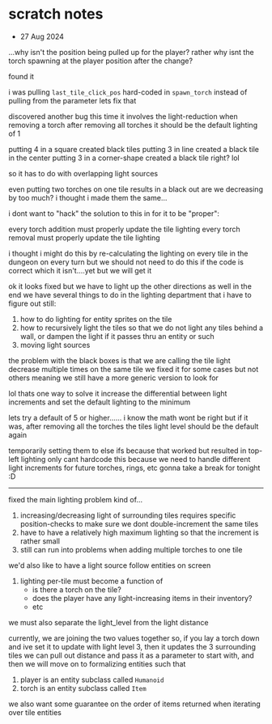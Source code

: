 # scratch notes

- 27 Aug 2024 

...why isn't the position being pulled up for the player?
rather
why isnt the torch spawning at the player position after the change?



found it

i was pulling `last_tile_click_pos` hard-coded in `spawn_torch` instead of pulling from the parameter
lets fix that


discovered another bug
this time it involves the light-reduction when removing a torch
after removing all torches it should be the default lighting of 1

putting 4 in a square created black tiles
putting 3 in line created a black tile in the center
putting 3 in a corner-shape created a black tile right? lol

so it has to do with overlapping light sources

even putting two torches on one tile results in a black out
are we decreasing by too much?
i thought i made them the same...

i dont want to "hack" the solution to this in
for it to be "proper":

every torch addition must properly update the tile lighting
every torch removal must properly update the tile lighting

i thought i might do this by re-calculating the lighting on every tile in the dungeon on every turn
but we should not need to do this if the code is correct
which it isn't....yet
but we will get it

ok
it looks fixed but we have to light up the other directions as well
in the end we have several things to do in the lighting department that i have to figure out still:


1. how to do lighting for entity sprites on the tile
2. how to recursively light the tiles so that we do not light any tiles behind a wall, or dampen the light if it passes thru an entity or such
3. moving light sources

the problem with the black boxes is that we are calling the tile light decrease multiple times on the same tile
we fixed it for some cases but not others
meaning
we still have a more generic version to look for

lol thats one way to solve it
increase the differential between light increments
and set the default lighting to the minimum

lets try a default of 5 or higher......
i know the math wont be right but if it was, after removing all the torches the tiles light level should be the default again

temporarily setting them to else ifs because that worked but resulted in top-left lighting only
cant hardcode this because we need to handle different light increments for future torches, rings, etc
gonna take a break for tonight :D

----------

fixed the main lighting problem kind of...

1. increasing/decreasing light of surrounding tiles requires specific position-checks to make sure we dont double-increment the same tiles
2. have to have a relatively high maximum lighting so that the increment is rather small
3. still can run into problems when adding multiple torches to one tile

we'd also like to have a light source follow entities on screen

1. lighting per-tile must become a function of
    - is there a torch on the tile?
    - does the player have any light-increasing items in their inventory?
    - etc

we must also separate the light_level from the light distance

currently, we are joining the two values together
so, if you lay a torch down and ive set it to update with light level 3, then it updates the 3 surrounding tiles
we can pull out distance and pass it as a parameter to start with, and then we will move on to formalizing entities such that

1. player is an entity subclass called `Humanoid`
2. torch is an entity subclass called `Item`

we also want some guarantee on the order of items returned when iterating over tile entities








